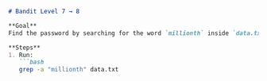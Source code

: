 
```markdown
# Bandit Level 7 → 8

**Goal**  
Find the password by searching for the word `millionth` inside `data.txt`.

**Steps**  
1. Run:  
   ```bash
   grep -a "millionth" data.txt
